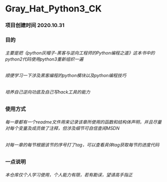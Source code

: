 # Gray_Hat_Python3_CK

### 项目创建时间 2020.10.31
### 目的
###### 主要是把《python灰帽子-黑客与逆向工程师的Python编程之道》这本书中的python2代码使用python3重新组织一遍
###### 顺便学习一下涉及黑客编程的python模块以及python编程技巧
###### 培养自己逆向功底及自己写hack工具的能力

### 使用方式
###### 每一章都有一个readme文件用来记录该章所使用的函数和结构体声明，并且尽量对每个变量及成员做了注释，但涉及细节可自信查阅MSDN
###### 对每一章的每节根据该节的序号打了tag，可以查看具体tag获取每节的进度代码

### 一点说明
###### 本仓库仅个人学习使用，个人能力有限，若有勘误，望请高手指正